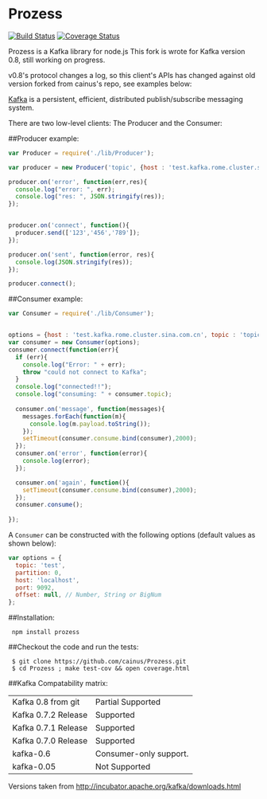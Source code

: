Prozess
=======
[![Build
Status](https://secure.travis-ci.org/cainus/Prozess.png?branch=master)](http://travis-ci.org/cainus/Prozess)
[![Coverage Status](https://coveralls.io/repos/cainus/Prozess/badge.png?branch=master)](https://coveralls.io/r/cainus/Prozess)

Prozess is a Kafka library for node.js
This fork is wrote for Kafka version  0.8, still working on progress.

v0.8's protocol changes a log, so this client's APIs has changed against old version forked from cainus's repo, see examples below:

[Kafka](http://incubator.apache.org/kafka/index.html) is a persistent, efficient, distributed publish/subscribe messaging system.

There are two low-level clients: The Producer and the Consumer:

##Producer example:

```javascript
var Producer = require('./lib/Producer');

var producer = new Producer('topic', {host : 'test.kafka.rome.cluster.sina.com.cn', 'requireAcks': 1});

producer.on('error', function(err,res){
  console.log("error: ", err);
  console.log("res: ", JSON.stringify(res));
});


producer.on('connect', function(){
  producer.send(['123','456','789']);
});

producer.on('sent', function(error, res){
  console.log(JSON.stringify(res));
});

producer.connect();
```

##Consumer example:

```javascript
var Consumer = require('./lib/Consumer');


options = {host : 'test.kafka.rome.cluster.sina.com.cn', topic : 'topic', partition : 0, offset : 0};
var consumer = new Consumer(options);
consumer.connect(function(err){
  if (err){
    console.log("Error: " + err);
    throw "could not connect to Kafka";
  }
  console.log("connected!!");  
  console.log("consuming: " + consumer.topic);
  
  consumer.on('message', function(messages){
    messages.forEach(function(m){
      console.log(m.payload.toString());
    });
    setTimeout(consumer.consume.bind(consumer),2000);
  });
  consumer.on('error', function(error){
    console.log(error);
  });

  consumer.on('again', function(){
    setTimeout(consumer.consume.bind(consumer),2000);
  });
  consumer.consume();
    
});

```

A `Consumer` can be constructed with the following options (default values as
shown below):

```javascript
var options = {
  topic: 'test',
  partition: 0,
  host: 'localhost',
  port: 9092,
  offset: null, // Number, String or BigNum
};
```

##Installation:

     npm install prozess

##Checkout the code and run the tests:

     $ git clone https://github.com/cainus/Prozess.git
     $ cd Prozess ; make test-cov && open coverage.html


##Kafka Compatability matrix:

<table>
  <tr>
    <td>Kafka 0.8 from git</td><td>Partial Supported</td>
  <tr>
  <tr>
    <td>Kafka 0.7.2 Release</td><td>Supported</td>
  <tr>
    <td>Kafka 0.7.1 Release</td><td>Supported</td>
  <tr>
    <td>Kafka 0.7.0 Release</td><td>Supported</td>
  <tr>
    <td>kafka-0.6</td><td>Consumer-only support.</td>
  <tr>
    <td>kafka-0.05</td><td>Not Supported</td>
</table>

Versions taken from http://incubator.apache.org/kafka/downloads.html
